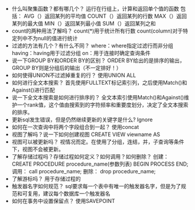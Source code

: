 - 什么叫聚集函数？都有哪几个？
  运行在行组上，计算和返回单个值的函数
  包括：
  AVG（）返回某列的平均值
  COUNT（）返回某列的行数
  MAX（）返回某列的最大值
  MIN（）返回某列最小值
  SUM（）返回某列之和
- count的两种用法了解吗？
  count(*)用于统计所有行数
  count(column)对于特定列中不为null的值进行统计
- 过滤的方法有几个？有什么不同？
  where：where指定过滤行而非分组
  having：having用于过滤分组
  on：用于连接时确定查询条件
- 说一下GROUP BY和ORDER BY的区别？
  ORDER BY给出的是排序的输出，GROUP BY则是分组后的输出（不一定排好！）
- 如何使得UNION不过滤掉重复的行？
  使用UNION ALL
- 如何进行全文本搜索？
  首先使用FULLTEXT标记索引列，之后使用Match()和Against()进行匹配
- 说一下全文本搜索是如何进行排序的？
  全文本索引使用Match()和Against()维护一个rank值，这个值由搜索到的字符频率和重要度划分，决定了全文本搜索的排序。
- 更新sql发生错误，但是仍然继续更新的关键字是什么?
  Ignore
- 如何在一次查询中将两个字段组合到一起？
  使用concat
- 视图了解吗？说一下如何创建视图
  CREATE VIEW viewname AS
- 视图可以被更新吗？
  视情况而定。在使用了分组，连结，并，子查询等条件下，视图不会被更新。
- 了解存储过程吗？存储过程如何定义？如何调用？如何删除？
  创建：
  CREATE PROCEDURE procedure_name(参数列表)
  BEGIN
    PROCESS
  END;
  调用：
  call procedure_name;
  删除：
  drop procedure_name;
- 了解游标吗？
  用于存储过程的
- 触发器名字如何规范？
  sql要求每一个表中有唯一的触发器名字，但是为了规范和可复用，建议每个数据库一个触发器名
- 如何在事务中设置保留点？
  使用SAVEPOINT
  